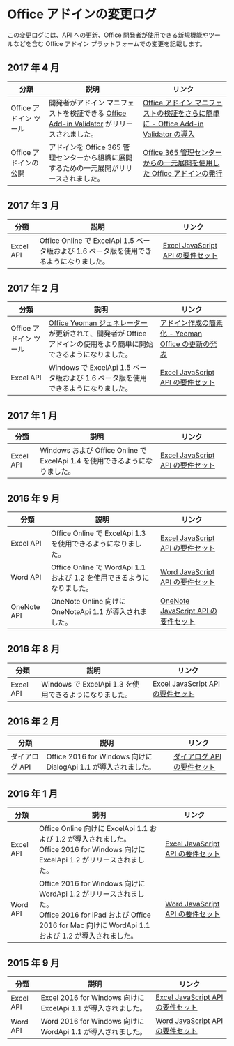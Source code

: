 # <a name="changelog-for-office-add-ins"></a>Office アドインの変更ログ

この変更ログには、API への更新、Office 開発者が使用できる新規機能やツールなどを含む Office アドイン プラットフォームでの変更を記載します。

## <a name="april-2017"></a>2017 年 4 月
|**分類**|**説明**|**リンク**|
|-|-|-|
|Office アドイン ツール| 開発者がアドイン マニフェストを検証できる [Office Add-in Validator](https://github.com/OfficeDev/office-addin-validator) がリリースされました。 | [Office アドイン マニフェストの検証をさらに簡単に - Office Add-in Validator の導入](https://dev.office.com/blogs/creating-add-ins-gets-easier-announcing-updates-to-yo-officehttps://dev.office.com/blogs/introducing-the-office-add-in-validator)|
|Office アドインの公開|アドインを Office 365 管理センターから組織に展開するための一元展開がリリースされました。|[Office 365 管理センターからの一元展開を使用した Office アドインの発行](publish/centralized-deployment)|

## <a name="march-2017"></a>2017 年 3 月
|**分類**|**説明**|**リンク**|
|-|-|-|
|Excel API|Office Online で ExcelApi 1.5 ベータ版および 1.6 ベータ版を使用できるようになりました。|[Excel JavaScript API の要件セット](https://dev.office.com/reference/add-ins/requirement-sets/excel-api-requirement-sets)|

## <a name="february-2017"></a>2017 年 2 月
|**分類**|**説明**|**リンク**|
|-|-|-|
|Office アドイン ツール| [Office Yeoman ジェネレーター](https://github.com/OfficeDev/generator-office)が更新されて、開発者が Office アドインの使用をより簡単に開始できるようになりました。 | [アドイン作成の簡素化 - Yeoman Office の更新の発表](https://dev.office.com/blogs/creating-add-ins-gets-easier-announcing-updates-to-yo-office)|
|Excel API|Windows で ExcelApi 1.5 ベータ版および 1.6 ベータ版を使用できるようになりました。|[Excel JavaScript API の要件セット](https://dev.office.com/reference/add-ins/requirement-sets/excel-api-requirement-sets)|

## <a name="january-2017"></a>2017 年 1 月
|**分類**|**説明**|**リンク**|
|-|-|-|
|Excel API|Windows および Office Online で ExcelApi 1.4 を使用できるようになりました。|[Excel JavaScript API の要件セット](https://dev.office.com/reference/add-ins/requirement-sets/excel-api-requirement-sets)|

## <a name="september-2016"></a>2016 年 9 月
|**分類**|**説明**|**リンク**|
|-|-|-|
|Excel API|Office Online で ExcelApi 1.3 を使用できるようになりました。 |[Excel JavaScript API の要件セット](https://dev.office.com/reference/add-ins/requirement-sets/excel-api-requirement-sets)|
|Word API|Office Online で WordApi 1.1 および 1.2 を使用できるようになりました。|[Word JavaScript API の要件セット](https://dev.office.com/reference/add-ins/requirement-sets/word-api-requirement-sets) |
|OneNote API | OneNote Online 向けに OneNoteApi 1.1 が導入されました。|[OneNote JavaScript API の要件セット](https://dev.office.com/reference/add-ins/requirement-sets/onenote-api-requirement-sets) |

## <a name="august-2016"></a>2016 年 8 月
|**分類**|**説明**|**リンク**|
|-|-|-|
|Excel API|Windows で ExcelApi 1.3 を使用できるようになりました。|[Excel JavaScript API の要件セット](https://dev.office.com/reference/add-ins/requirement-sets/excel-api-requirement-sets)|

## <a name="february-2016"></a>2016 年 2 月
|**分類**|**説明**|**リンク**|
|-|-|-|
| ダイアログ API |Office 2016 for Windows 向けに DialogApi 1.1 が導入されました。|[ダイアログ API の要件セット](https://dev.office.com/reference/add-ins/requirement-sets/dialog-api-requirement-sets) |


## <a name="january-2016"></a>2016 年 1 月
|**分類**|**説明**|**リンク**|
|-|-|-|
| Excel API|Office Online 向けに ExcelApi 1.1 および 1.2 が導入されました。 <br> Office 2016 for Windows 向けに ExcelApi 1.2 がリリースされました。 |[Excel JavaScript API の要件セット](https://dev.office.com/reference/add-ins/requirement-sets/excel-api-requirement-sets) |
|Word API |Office 2016 for Windows 向けに WordApi 1.2 がリリースされました。 <br> Office 2016 for iPad および Office 2016 for Mac 向けに WordApi 1.1 および 1.2 が導入されました。|[Word JavaScript API の要件セット](https://dev.office.com/reference/add-ins/requirement-sets/word-api-requirement-sets) |


## <a name="september-2015"></a>2015 年 9 月
|**分類**|**説明**|**リンク**|
|-|-|-|
|Excel API | Excel 2016 for Windows 向けに ExcelApi 1.1 が導入されました。  |[Excel JavaScript API の要件セット](https://dev.office.com/reference/add-ins/requirement-sets/excel-api-requirement-sets) |
|Word API|  Word 2016 for Windows 向けに WordApi 1.1 が導入されました。  | [Word JavaScript API の要件セット](https://dev.office.com/reference/add-ins/requirement-sets/word-api-requirement-sets)  |
